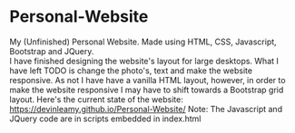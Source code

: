# Personal-Website
My (Unfinished) Personal Website. Made using HTML, CSS, Javascript, Bootstrap and JQuery. <br/>
I have finished designing the website's layout for large desktops. What I have left TODO is change the photo's, text and make the website responsive. As not I have have a vanilla HTML layout, however, in order to make the website responsive I may have to shift towards a Bootstrap grid layout. Here's the current state of the website: https://devinleamy.github.io/Personal-Website/ 
Note: The Javascript and JQuery code are in scripts embedded in index.html
